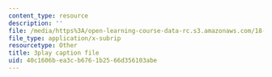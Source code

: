 ```yaml
---
content_type: resource
description: ''
file: /media/https%3A/open-learning-course-data-rc.s3.amazonaws.com/18-01sc-single-variable-calculus-fall-2010/40c1606bea3cb6761b2566d356103abe_R9a_NHXrBcg.srt
file_type: application/x-subrip
resourcetype: Other
title: 3play caption file
uid: 40c1606b-ea3c-b676-1b25-66d356103abe
---
```


